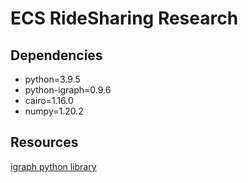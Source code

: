 # ECS RideSharing Research

## Dependencies
- python=3.9.5
- python-igraph=0.9.6
- cairo=1.16.0
- numpy=1.20.2

## Resources
[igraph python library](https://igraph.org/python/)
